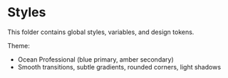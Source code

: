 # Styles

This folder contains global styles, variables, and design tokens.

Theme:
- Ocean Professional (blue primary, amber secondary)
- Smooth transitions, subtle gradients, rounded corners, light shadows
